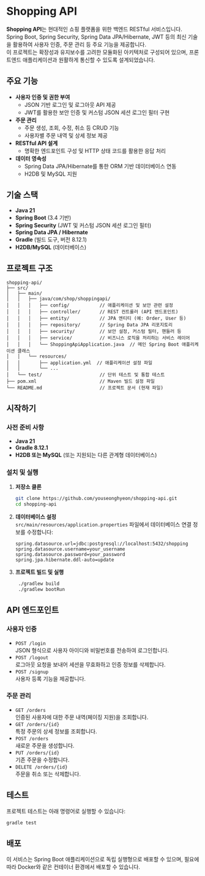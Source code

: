 # Shopping API

**Shopping API**는 현대적인 쇼핑 플랫폼을 위한 백엔드 RESTful 서비스입니다.  
Spring Boot, Spring Security, Spring Data JPA/Hibernate, JWT 등의 최신 기술을 활용하여 사용자 인증, 주문 관리 등 주요 기능을 제공합니다.  
이 프로젝트는 확장성과 유지보수를 고려한 모듈화된 아키텍처로 구성되어 있으며, 프론트엔드 애플리케이션과 원활하게 통신할 수 있도록 설계되었습니다.

## 주요 기능

- **사용자 인증 및 권한 부여**
    - JSON 기반 로그인 및 로그아웃 API 제공
    - JWT를 활용한 보안 인증 및 커스텀 JSON 세션 로그인 필터 구현
- **주문 관리**
    - 주문 생성, 조회, 수정, 취소 등 CRUD 기능
    - 사용자별 주문 내역 및 상세 정보 제공
- **RESTful API 설계**
    - 명확한 엔드포인트 구성 및 HTTP 상태 코드를 활용한 응답 처리
- **데이터 영속성**
    - Spring Data JPA/Hibernate를 통한 ORM 기반 데이터베이스 연동
    - H2DB 및 MySQL 지원

## 기술 스택

- **Java 21**
- **Spring Boot** (3.4 기반)
- **Spring Security** (JWT 및 커스텀 JSON 세션 로그인 필터)
- **Spring Data JPA / Hibernate**
- **Gradle** (빌드 도구, 버전 8.12.1)
- **H2DB/MySQL** (데이터베이스)

## 프로젝트 구조

```
shopping-api/
├── src/
│   ├── main/
│   │   ├── java/com/shop/shoppingapi/
│   │   │   ├── config/           // 애플리케이션 및 보안 관련 설정
│   │   │   ├── controller/       // REST 컨트롤러 (API 엔드포인트)
│   │   │   ├── entity/           // JPA 엔티티 (예: Order, User 등)
│   │   │   ├── repository/       // Spring Data JPA 리포지토리
│   │   │   ├── security/         // 보안 설정, 커스텀 필터, 핸들러 등
│   │   │   ├── service/          // 비즈니스 로직을 처리하는 서비스 레이어
│   │   │   └── ShoppingApiApplication.java  // 메인 Spring Boot 애플리케이션 클래스
│   │   └── resources/
│   │       ├── application.yml  // 애플리케이션 설정 파일
│   │       └── ...                
│   └── test/                     // 단위 테스트 및 통합 테스트
├── pom.xml                       // Maven 빌드 설정 파일
└── README.md                     // 프로젝트 문서 (현재 파일)
```

## 시작하기

### 사전 준비 사항

- **Java 21**
- **Gradle 8.12.1**
- **H2DB 또는 MySQL** (또는 지원되는 다른 관계형 데이터베이스)

### 설치 및 실행

1. **저장소 클론**
   ```bash
   git clone https://github.com/youseonghyeon/shopping-api.git
   cd shopping-api
   ```

2. **데이터베이스 설정**  
   `src/main/resources/application.properties` 파일에서 데이터베이스 연결 정보를 수정합니다:
   ```properties
   spring.datasource.url=jdbc:postgresql://localhost:5432/shopping
   spring.datasource.username=your_username
   spring.datasource.password=your_password
   spring.jpa.hibernate.ddl-auto=update
   ```

3. **프로젝트 빌드 및 실행**
   ```bash
    ./gradlew build
    ./gradlew bootRun
   ```

## API 엔드포인트

### 사용자 인증
- `POST /login`  
  JSON 형식으로 사용자 아이디와 비밀번호를 전송하여 로그인합니다.
- `POST /logout`  
  로그아웃 요청을 보내어 세션을 무효화하고 인증 정보를 삭제합니다.
- `POST /signup`  
  사용자 등록 기능을 제공합니다.

### 주문 관리
- `GET /orders`  
  인증된 사용자에 대한 주문 내역(페이징 지원)을 조회합니다.
- `GET /orders/{id}`  
  특정 주문의 상세 정보를 조회합니다.
- `POST /orders`  
  새로운 주문을 생성합니다.
- `PUT /orders/{id}`  
  기존 주문을 수정합니다.
- `DELETE /orders/{id}`  
  주문을 취소 또는 삭제합니다.

## 테스트

프로젝트 테스트는 아래 명령어로 실행할 수 있습니다:
```bash
gradle test
```

## 배포

이 서비스는 Spring Boot 애플리케이션으로 독립 실행형으로 배포할 수 있으며, 필요에 따라 Docker와 같은 컨테이너 환경에서 배포할 수 있습니다.
